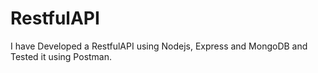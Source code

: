 # RestfulAPI
I have Developed a RestfulAPI using Nodejs, Express and MongoDB and Tested it using Postman.
